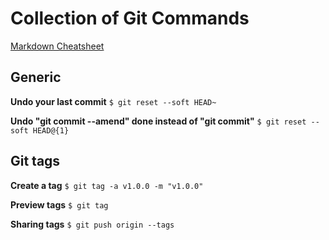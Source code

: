 # Collection of Git Commands
[Markdown Cheatsheet](https://github.com/adam-p/markdown-here/wiki/Markdown-Cheatsheet)

## Generic
**Undo your last commit**
`$ git reset --soft HEAD~`

**Undo "git commit --amend" done instead of "git commit"**
`$ git reset --soft HEAD@{1}`

## Git tags
**Create a tag**
`$ git tag -a v1.0.0 -m "v1.0.0"`

**Preview tags**
`$ git tag`

**Sharing tags**
`$ git push origin --tags`